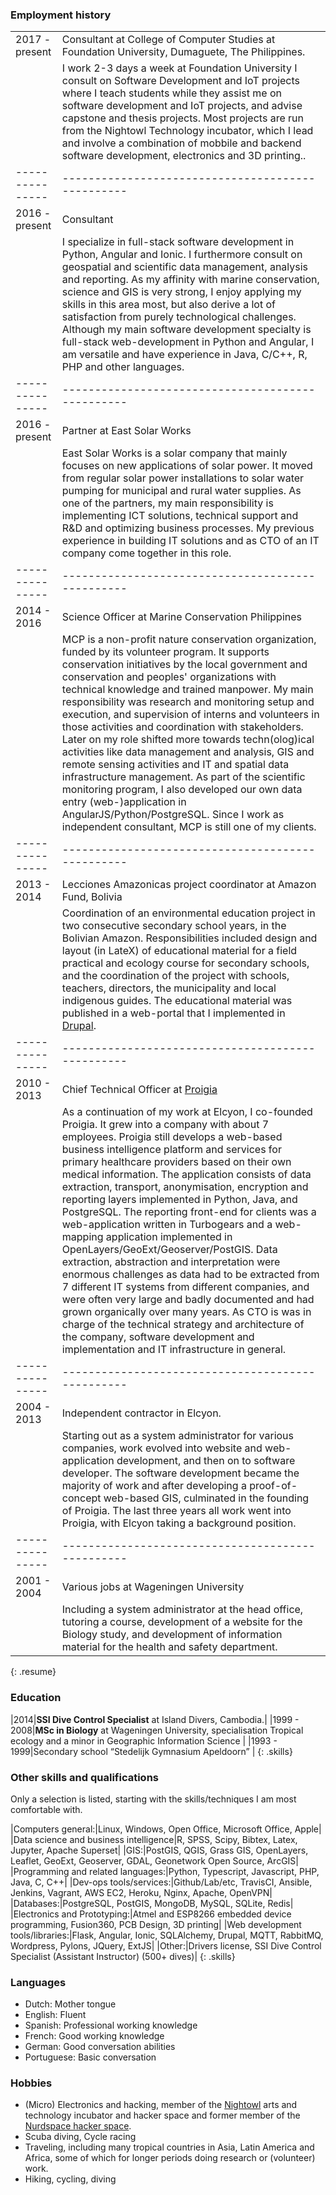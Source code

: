 
### Employment history ###

|               |                                                 |
|---------------|-------------------------------------------------|
|2017 - present |Consultant at College of Computer Studies at Foundation University, Dumaguete, The Philippines.           |
|               |I work 2-3 days a week at Foundation University I consult on Software Development and IoT projects where I teach students while they assist me on software development and IoT projects, and advise capstone and thesis projects. Most projects are run from the Nightowl Technology incubator, which I lead and involve a combination of mobbile and backend software development, electronics and 3D printing..     |
|---------------|-------------------------------------------------|
|2016 - present |Consultant
|               |I specialize in full-stack software development in Python, Angular and Ionic. I furthermore consult on geospatial and scientific data management, analysis and reporting. As my affinity with marine conservation, science and GIS is very strong, I enjoy applying my skills in this area most, but also derive a lot of satisfaction from purely technological challenges. Although my main software development specialty is full-stack web-development in Python and Angular, I am versatile and have experience in Java, C/C++, R, PHP and other languages.     |
|---------------|-------------------------------------------------|
|2016 - present |Partner at East Solar Works           |
|               |East Solar Works is a solar company that mainly focuses on new applications of solar power. It moved from regular solar power installations to solar water pumping for municipal and rural water supplies. As one of the partners, my main responsibility is implementing ICT solutions, technical support and R&D and optimizing business processes. My previous experience in building IT solutions and as CTO of an IT company come together in this role.          |
|---------------|-------------------------------------------------|
|2014 - 2016|Science Officer at Marine Conservation Philippines|
|           |MCP is a non-profit nature conservation organization, funded by its volunteer program. It supports conservation initiatives by the local government and conservation and peoples' organizations with technical knowledge and trained manpower. My main responsibility was research and monitoring setup and execution, and supervision of interns and volunteers in those activities and coordination with stakeholders. Later on my role shifted more towards techn(olog)ical activities like data management and analysis, GIS and remote sensing activities and IT and spatial data infrastructure management. As part of the scientific monitoring program, I also developed our own data entry (web-)application in AngularJS/Python/PostgreSQL. Since I work as independent consultant, MCP is still one of my clients.         |
|---------------|-------------------------------------------------|
|2013 - 2014|Lecciones Amazonicas project coordinator at Amazon Fund, Bolivia|
|           |Coordination of an environmental education project in two consecutive secondary school years, in the Bolivian Amazon. Responsibilities included design and layout (in LateX) of educational material for a field practical and ecology course for secondary schools, and the coordination of the project with schools, teachers, directors, the municipality and local indigenous guides. The educational material was published in a web-portal that I implemented in [Drupal](//www.drupal.org).          |
|---------------|-------------------------------------------------|
|2010 - 2013|Chief Technical Officer at [Proigia](//www.proigia.nl)         |
|           |As a continuation of my work at Elcyon, I co-founded Proigia. It grew into a company with about 7 employees. Proigia still develops a web-based business intelligence platform and services for primary healthcare providers based on their own medical information. The application consists of data extraction, transport, anonymisation, encryption and reporting layers implemented in Python, Java, and PostgreSQL. The reporting front-end for clients was a web-application written in Turbogears and a web-mapping application implemented in OpenLayers/GeoExt/Geoserver/PostGIS. Data extraction, abstraction and interpretation were enormous challenges as data had to be extracted from 7 different IT systems from different companies, and were often very large and badly documented and had grown organically over many years. As CTO is was in charge of the technical strategy and architecture of the company, software development and implementation and IT infrastructure in general.         |
|---------------|-------------------------------------------------|
|2004 - 2013|Independent contractor in Elcyon.         |
|           |Starting out as a system administrator for various companies, work evolved into website and web-application development, and then on to software developer. The software development became the majority of work and after developing a proof-of-concept web-based GIS, culminated in the founding of Proigia. The last three years all work went into Proigia, with Elcyon taking a background position.            |
|---------------|-------------------------------------------------|
|2001 - 2004|Various jobs at Wageningen University          |
|           |Including a system administrator at the head office, tutoring a course, development of a website for the Biology study, and development of information material for the health and safety department.           |
{: .resume}

### Education ###

|2014|<strong>SSI Dive Control Specialist</strong> at Island Divers, Cambodia.|
|1999 - 2008|<strong>MSc in Biology</strong> at Wageningen University, specialisation Tropical ecology and a minor in Geographic Information Science          |
|1993 - 1999|Secondary school “Stedelijk Gymnasium Apeldoorn”          |
{: .skills}

### Other skills and qualifications ###

Only a selection is listed, starting with the skills/techniques I am most comfortable with.

|Computers general:|Linux, Windows, Open Office, Microsoft Office, Apple|
|Data science and business intelligence|R, SPSS, Scipy, Bibtex, Latex, Jupyter, Apache Superset|
|GIS:|PostGIS, QGIS, Grass GIS, OpenLayers, Leaflet, GeoExt, Geoserver, GDAL, Geonetwork Open Source, ArcGIS|
|Programming and related languages:|Python, Typescript, Javascript, PHP, Java, C, C++|
|Dev-ops tools/services:|Github/Lab/etc, TravisCI, Ansible, Jenkins, Vagrant, AWS EC2, Heroku, Nginx, Apache, OpenVPN|
|Databases:|PostgreSQL, PostGIS, MongoDB, MySQL, SQLite, Redis|
|Electronics and Prototyping:|Atmel and ESP8266 embedded device programming, Fusion360, PCB Design, 3D printing|
|Web development tools/libraries:|Flask, Angular, Ionic, SQLAlchemy, Drupal, MQTT, RabbitMQ, Wordpress, Pylons, JQuery, ExtJS|
|Other:|Drivers license, SSI Dive Control Specialist (Assistant Instructor) (500+ dives)|
{: .skills}

### Languages ###

- Dutch: Mother tongue
- English: Fluent
- Spanish: Professional working knowledge
- French: Good working knowledge
- German: Good conversation abilities
- Portuguese: Basic conversation

### Hobbies ###

 - (Micro) Electronics and hacking, member of the [Nightowl](//wiki.foundationu.com/nightowl) arts and technology incubator and hacker space and former member of the [Nurdspace hacker space](//nurdspace.nl).
 - Scuba diving, Cycle racing
 - Traveling, including many tropical countries in Asia, Latin America and Africa, some of which for longer periods doing research or (volunteer) work.
 - Hiking, cycling, diving
